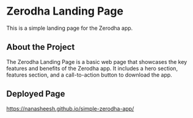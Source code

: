 # Zerodha Landing Page

This is a simple landing page for the Zerodha app.

## About the Project

The Zerodha Landing Page is a basic web page that showcases the key features and benefits of the Zerodha app. It includes a hero section, features section, and a call-to-action button to download the app.

## Deployed Page

https://nanasheesh.github.io/simple-zerodha-app/
